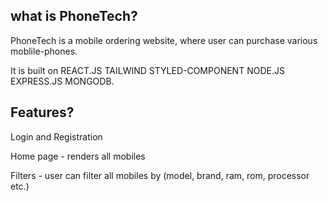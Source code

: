 ## what is PhoneTech?
 PhoneTech is a mobile ordering website, where user can purchase various moblile-phones.
 
 It is built on REACT.JS TAILWIND STYLED-COMPONENT NODE.JS EXPRESS.JS MONGODB.


## Features?
 Login and Registration
 
 Home page - renders all mobiles
 
 Filters - user can filter all mobiles by (model, brand, ram, rom, processor etc.)
